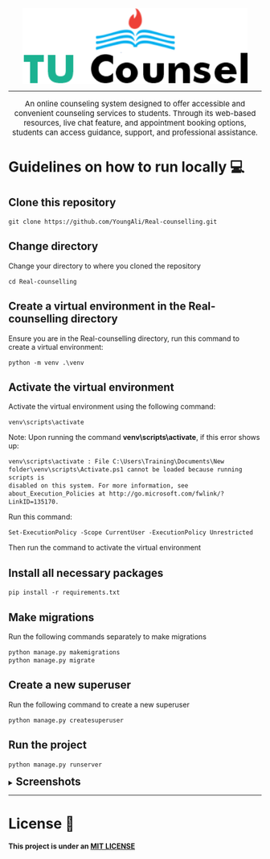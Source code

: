 <div align="center">
<img src="static/images/tucounsel-logo.png" alt="TU Counsel" style="display: block; margin: 0 auto width="150" height="150"/>
</div>

<div align="center">
<hr>
<p style="font-size:15px;">An online counseling system designed to offer accessible and convenient counseling services to students. 
Through its web-based resources, live chat feature, and appointment booking options, students can access guidance, support, and professional assistance.</p>
</div>


# Guidelines on how to run locally 💻

## Clone this repository

```
git clone https://github.com/YoungAli/Real-counselling.git
```

## Change directory
Change your directory to where you cloned the repository

```
cd Real-counselling
```

## Create a virtual environment in the Real-counselling directory
Ensure you are in the Real-counselling directory, run this command to create a virtual environment:
```
python -m venv .\venv
```
## Activate the virtual environment
Activate the virtual environment using the following command: 
```
venv\scripts\activate
```
Note: Upon running the command **venv\scripts\activate**, if this error shows up:
```
venv\scripts\activate : File C:\Users\Training\Documents\New folder\venv\scripts\Activate.ps1 cannot be loaded because running scripts is 
disabled on this system. For more information, see about_Execution_Policies at http://go.microsoft.com/fwlink/?LinkID=135170.
```
Run this command: 
``` 
Set-ExecutionPolicy -Scope CurrentUser -ExecutionPolicy Unrestricted 
```
Then run the command to activate the virtual environment
## Install all necessary packages 

```
pip install -r requirements.txt
```

## Make migrations
Run the following commands separately to make migrations
```
python manage.py makemigrations
python manage.py migrate
```
## Create a new superuser
Run the following command to create a new superuser
```
python manage.py createsuperuser
```

## Run the project

```
python manage.py runserver
```

<details><summary><b style="font-size:21px;">Screenshots</summary></b>
    <details><summary><b>Home Page</summary>
        <div align="center">
        <img src="static/images/live-preview.png" alt="TU Counsel" style="display: block; margin: 0 auto width="200" height="200"/>
        </div>
    </details>
    <details><summary><b>Counsellor's Dashboard</summary>
        <div align="center">
        <img src="static/images/dashboard.png" alt="TU Counsel" style="display: block; margin: 0 auto width="200" height="200"/>
        </div>
    </details>
    <details><summary><b>Student's Live Chat View</summary>
        <div align="center">
        <img src="static/images/student-live-chat.png" alt="TU Counsel" style="display: block; margin: 0 auto width="200" height="200"/>
        </div>
    </details>
    <details><summary><b>Counsellor's Booked Appointments View</summary>
        <div align="center">
        <img src="static/images/booked-appointments-preview.png" alt="TU Counsel" style="display: block; margin: 0 auto width="200" height="200"/>
        </div>
    </details>
</details>
<hr>

# License 🔐
This project is under an [MIT LICENSE](LICENSE)

